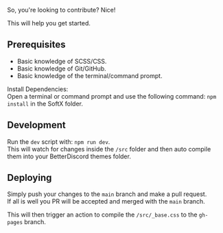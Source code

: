 So, you're looking to contribute? Nice!

This will help you get started.

## Prerequisites
- Basic knowledge of SCSS/CSS.
- Basic knowledge of Git/GitHub.
- Basic knowledge of the terminal/command prompt.

Install Dependencies:  
Open a terminal or command prompt and use the following command: `npm install` in the SoftX folder.

## Development
Run the `dev` script with: `npm run dev`.  
This will watch for changes inside the `/src` folder and then auto compile them into your BetterDiscord themes folder.

## Deploying
Simply push your changes to the `main` branch and make a pull request.  
If all is well you PR will be accepted and merged with the `main` branch.  

This will then trigger an action to compile the `/src/_base.css` to the `gh-pages` branch.